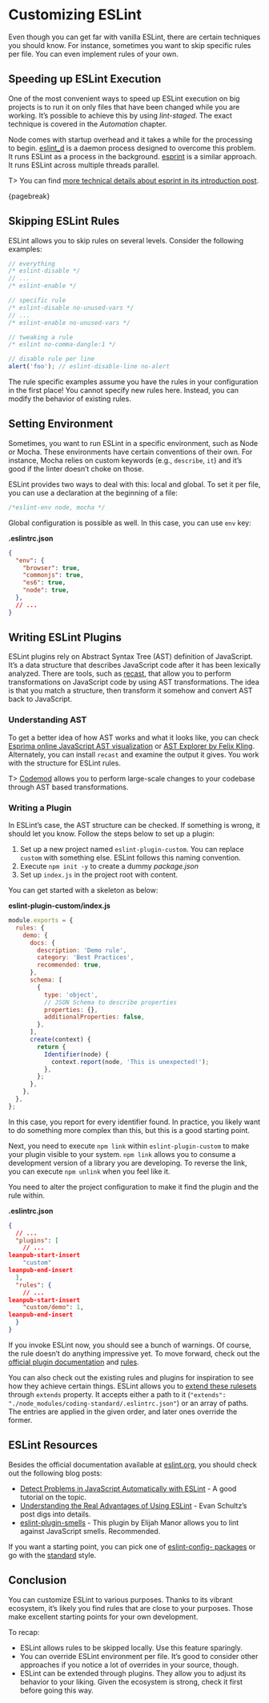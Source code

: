 # Customizing ESLint

Even though you can get far with vanilla ESLint, there are certain techniques you should know. For instance, sometimes you want to skip specific rules per file. You can even implement rules of your own.

## Speeding up ESLint Execution

One of the most convenient ways to speed up ESLint execution on big projects is to run it on only files that have been changed while you are working. It’s possible to achieve this by using _lint-staged_. The exact technique is covered in the _Automation_ chapter.

Node comes with startup overhead and it takes a while for the processing to begin. [eslint_d](https://www.npmjs.com/package/eslint_d) is a daemon process designed to overcome this problem. It runs ESLint as a process in the background. [esprint](https://www.npmjs.com/package/esprint) is a similar approach. It runs ESLint across multiple threads parallel.

T> You can find [more technical details about esprint in its introduction post](https://medium.com/@Pinterest_Engineering/introducing-esprint-a-fast-open-source-eslint-cli-19a470cd1c7d).

{pagebreak}

## Skipping ESLint Rules

ESLint allows you to skip rules on several levels. Consider the following examples:

<!-- textlint-disable -->

```javascript
// everything
/* eslint-disable */
// ...
/* eslint-enable */
```

```javascript
// specific rule
/* eslint-disable no-unused-vars */
// ...
/* eslint-enable no-unused-vars */
```

```javascript
// tweaking a rule
/* eslint no-comma-dangle:1 */
```

```javascript
// disable rule per line
alert('foo'); // eslint-disable-line no-alert
```

<!-- textlint-enable -->

The rule specific examples assume you have the rules in your configuration in the first place! You cannot specify new rules here. Instead, you can modify the behavior of existing rules.

## Setting Environment

Sometimes, you want to run ESLint in a specific environment, such as Node or Mocha. These environments have certain conventions of their own. For instance, Mocha relies on custom keywords (e.g., `describe`, `it`) and it’s good if the linter doesn’t choke on those.

ESLint provides two ways to deal with this: local and global. To set it per file, you can use a declaration at the beginning of a file:

<!-- textlint-disable -->

```javascript
/*eslint-env node, mocha */
```

Global configuration is possible as well. In this case, you can use `env` key:

**.eslintrc.json**

```json
{
  "env": {
    "browser": true,
    "commonjs": true,
    "es6": true,
    "node": true,
  },
  // ...
}
```

<!-- textlint-enable -->

## Writing ESLint Plugins

ESLint plugins rely on Abstract Syntax Tree (AST) definition of JavaScript. It’s a data structure that describes JavaScript code after it has been lexically analyzed. There are tools, such as [recast](https://github.com/benjamn/recast), that allow you to perform transformations on JavaScript code by using AST transformations. The idea is that you match a structure, then transform it somehow and convert AST back to JavaScript.

### Understanding AST

To get a better idea of how AST works and what it looks like, you can check [Esprima online JavaScript AST visualization](http://esprima.org/demo/parse.html) or [AST Explorer by Felix Kling](http://astexplorer.net/). Alternately, you can install `recast` and examine the output it gives. You work with the structure for ESLint rules.

T> [Codemod](https://github.com/facebook/codemod) allows you to perform large-scale changes to your codebase through AST based transformations.

### Writing a Plugin

In ESLint’s case, the AST structure can be checked. If something is wrong, it should let you know. Follow the steps below to set up a plugin:

1. Set up a new project named `eslint-plugin-custom`. You can replace `custom` with something else. ESLint follows this naming convention.
1. Execute `npm init -y` to create a dummy _package.json_
1. Set up `index.js` in the project root with content.

You can get started with a skeleton as below:

**eslint-plugin-custom/index.js**

```javascript
module.exports = {
  rules: {
    demo: {
      docs: {
        description: 'Demo rule',
        category: 'Best Practices',
        recommended: true,
      },
      schema: [
        {
          type: 'object',
          // JSON Schema to describe properties
          properties: {},
          additionalProperties: false,
        },
      ],
      create(context) {
        return {
          Identifier(node) {
            context.report(node, 'This is unexpected!');
          },
        };
      },
    },
  },
};
```

In this case, you report for every identifier found. In practice, you likely want to do something more complex than this, but this is a good starting point.

Next, you need to execute `npm link` within `eslint-plugin-custom` to make your plugin visible to your system. `npm link` allows you to consume a development version of a library you are developing. To reverse the link, you can execute `npm unlink` when you feel like it.

You need to alter the project configuration to make it find the plugin and the rule within.

**.eslintrc.json**

<!-- textlint-disable -->

<!-- skip-example -->

```json
{
  // ...
  "plugins": [
    // ...
leanpub-start-insert
    "custom"
leanpub-end-insert
  ],
  "rules": {
    // ...
leanpub-start-insert
    "custom/demo": 1,
leanpub-end-insert
  }
}
```

<!-- textlint-enable -->

If you invoke ESLint now, you should see a bunch of warnings. Of course, the rule doesn’t do anything impressive yet. To move forward, check out the [official plugin documentation](http://eslint.org/docs/developer-guide/working-with-plugins.html) and [rules](http://eslint.org/docs/developer-guide/working-with-rules.html).

You can also check out the existing rules and plugins for inspiration to see how they achieve certain things. ESLint allows you to [extend these rulesets](http://eslint.org/docs/user-guide/configuring.html#extending-configuration-files) through `extends` property. It accepts either a path to it (`"extends": "./node_modules/coding-standard/.eslintrc.json"`) or an array of paths. The entries are applied in the given order, and later ones override the former.

## ESLint Resources

Besides the official documentation available at [eslint.org](http://eslint.org/), you should check out the following blog posts:

* [Detect Problems in JavaScript Automatically with ESLint](http://davidwalsh.name/eslint) - A good tutorial on the topic.
* [Understanding the Real Advantages of Using ESLint](http://rangle.io/blog/understanding-the-real-advantages-of-using-eslint/) - Evan Schultz’s post digs into details.
* [eslint-plugin-smells](https://www.npmjs.com/package/eslint-plugin-smells) - This plugin by Elijah Manor allows you to lint against JavaScript smells. Recommended.

If you want a starting point, you can pick one of [eslint-config- packages](https://www.npmjs.com/search?q=eslint-config) or go with the [standard](https://www.npmjs.com/package/standard) style.

## Conclusion

You can customize ESLint to various purposes. Thanks to its vibrant ecosystem, it’s likely you find rules that are close to your purposes. Those make excellent starting points for your own development.

To recap:

* ESLint allows rules to be skipped locally. Use this feature sparingly.
* You can override ESLint environment per file. It’s good to consider other approaches if you notice a lot of overrides in your source, though.
* ESLint can be extended through plugins. They allow you to adjust its behavior to your liking. Given the ecosystem is strong, check it first before going this way.
